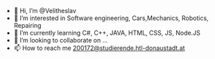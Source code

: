 - 👋 Hi, I’m @Velitheslav
- 👀 I’m interested in Software engineering, Cars,Mechanics, Robotics, Repairing
- 🌱 I’m currently learning C#, C++, JAVA, HTML, CSS, JS, Node.JS
- 💞️ I’m looking to collaborate on ...
- 📫 How to reach me 200172@studierende.htl-donaustadt.at

<!---
Velitheslav/Velitheslav is a ✨ special ✨ repository because its `README.md` (this file) appears on your GitHub profile.
You can click the Preview link to take a look at your changes.
--->
